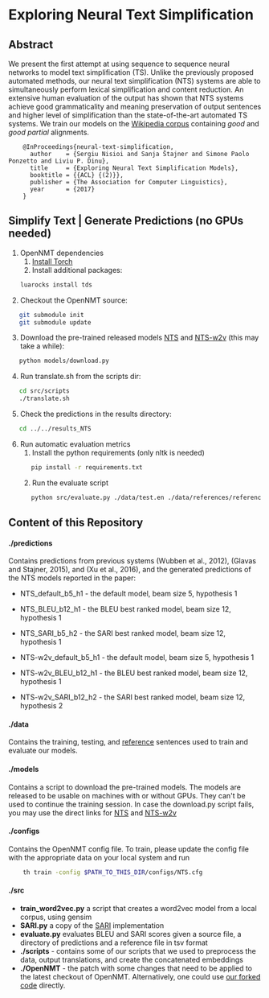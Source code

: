 # Exploring Neural Text Simplification

## Abstract
We present the first attempt at using sequence to sequence neural networks to model text simplification (TS). Unlike the previously proposed automated methods, our neural text simplification (NTS) systems are able to simultaneously perform lexical simplification and content reduction. An extensive human evaluation of the output has shown that NTS systems achieve good grammaticality and meaning preservation of output sentences and higher level of simplification than the state-of-the-art automated TS systems. We train our models on the [Wikipedia corpus](http://ssli.ee.washington.edu/tial/projects/simplification) containing _good_ and _good partial_ alignments.
```
	@InProceedings{neural-text-simplification,
	  author    = {Sergiu Nisioi and Sanja Štajner and Simone Paolo Ponzetto and Liviu P. Dinu},
	  title     = {Exploring Neural Text Simplification Models},
	  booktitle = {{ACL} {(2)}},
	  publisher = {The Association for Computer Linguistics},
	  year      = {2017}
	}
```

## Simplify Text | Generate Predictions (no GPUs needed)
1. OpenNMT dependencies
    1. [Install Torch](http://torch.ch/docs/getting-started.html)
    2. Install additional packages:
    ```bash
	luarocks install tds
    ```
2. Checkout the OpenNMT source:
```bash
   git submodule init
   git submodule update
```
3. Download the pre-trained released models [NTS]() and [NTS-w2v]() (this may take a while):
```bash
   python models/download.py
```
4. Run translate.sh from the scripts dir:
```bash
   cd src/scripts
   ./translate.sh
```
5. Check the predictions in the results directory:
```bash
   cd ../../results_NTS
```
6. Run automatic evaluation metrics
    1. Install the python requirements (only nltk is needed)
    ```bash
       pip install -r requirements.txt
    ```
    2. Run the evaluate script
    ```bash
       python src/evaluate.py ./data/test.en ./data/references/references.tsv ./predictions/
    ```

## Content of this Repository
#### ./predictions
Contains predictions from previous systems (Wubben et al., 2012), (Glavas and Stajner, 2015), and (Xu et al., 2016), and the generated predictions of the NTS models reported in the paper:
- NTS_default_b5_h1 - the default model, beam size 5, hypothesis 1
- NTS_BLEU_b12_h1 - the BLEU best ranked model, beam size 12, hypothesis 1
- NTS_SARI_b5_h2 - the SARI best ranked model, beam size 12, hypothesis 1

- NTS-w2v_default_b5_h1 - the default model, beam size 5, hypothesis 1
- NTS-w2v_BLEU_b12_h1 - the BLEU best ranked model, beam size 12, hypothesis 1
- NTS-w2v_SARI_b12_h2 - the SARI best ranked model, beam size 12, hypothesis 2

#### ./data 
Contains the training, testing, and [reference](https://github.com/cocoxu/simplification) sentences used to train and evaluate our models.

#### ./models
Contains a script to download the pre-trained models. The models are released to be usable on machines with or without GPUs. They can't be used to continue the training session. In case the download.py script fails, you may use the direct links for [NTS](https://drive.google.com/file/d/0B_pjS_ZjPfT9QjFsZThCU0xUTnM) and [NTS-w2v](https://drive.google.com/file/d/0B_pjS_ZjPfT9U1pJNy1UdV9nNk0)

#### ./configs
Contains the OpenNMT config file. To train, please update the config file with the appropriate data on your local system and run 
```bash
	th train -config $PATH_TO_THIS_DIR/configs/NTS.cfg
```
#### ./src 
- **train_word2vec.py** a script that creates a word2vec model from a local corpus, using gensim
- **SARI.py** a copy of the [SARI](https://github.com/cocoxu/simplification) implementation
- **evaluate.py** evaluates BLEU and SARI scores given a source file, a directory of predictions and a reference file in tsv format
- **./scripts** - contains some of our scripts that we used to preprocess the data, output translations, and create the concatenated embeddings
- **./OpenNMT** - the patch with some changes that need to be applied to the latest checkout of OpenNMT. 
Alternatively, one could use [our forked code](https://github.com/senisioi/OpenNMT/) directly.
